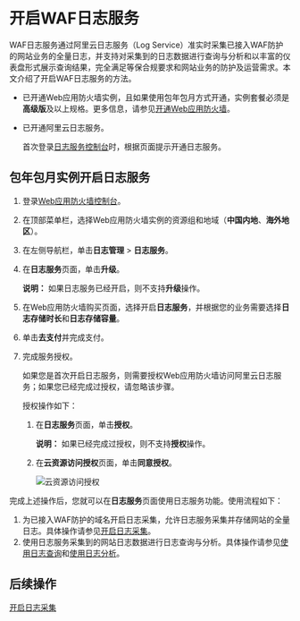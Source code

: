 # 开启WAF日志服务

WAF日志服务通过阿里云日志服务（Log Service）准实时采集已接入WAF防护的网站业务的全量日志，并支持对采集到的日志数据进行查询与分析和以丰富的仪表盘形式展示查询结果，完全满足等保合规要求和网站业务的防护及运营需求。本文介绍了开启WAF日志服务的方法。

-   已开通Web应用防火墙实例，且如果使用包年包月方式开通，实例套餐必须是**高级版**及以上规格。更多信息，请参见[开通Web应用防火墙](/intl.zh-CN/产品定价/开通WAF/开通Web应用防火墙.md)。
-   已开通阿里云日志服务。

    首次登录[日志服务控制台](https://sls.console.aliyun.com)时，根据页面提示开通日志服务。


## 包年包月实例开启日志服务

1.  登录[Web应用防火墙控制台](https://yundun.console.aliyun.com/?p=waf)。

2.  在顶部菜单栏，选择Web应用防火墙实例的资源组和地域（**中国内地**、**海外地区**）。

3.  在左侧导航栏，单击**日志管理** \> **日志服务**。

4.  在**日志服务**页面，单击**升级**。

    **说明：** 如果日志服务已经开启，则不支持**升级**操作。

5.  在Web应用防火墙购买页面，选择开启**日志服务**，并根据您的业务需要选择**日志存储时长**和**日志存储容量**。

6.  单击**去支付**并完成支付。

7.  完成服务授权。

    如果您是首次开启日志服务，则需要授权Web应用防火墙访问阿里云日志服务；如果您已经完成过授权，请忽略该步骤。

    授权操作如下：

    1.  在**日志服务**页面，单击**授权**。

        **说明：** 如果已经完成过授权，则不支持**授权**操作。

    2.  在**云资源访问授权**页面，单击**同意授权**。

        ![云资源访问授权](https://static-aliyun-doc.oss-cn-hangzhou.aliyuncs.com/assets/img/zh-CN/5131549951/p21284.png)


完成上述操作后，您就可以在**日志服务**页面使用日志服务功能。使用流程如下：

1.  为已接入WAF防护的域名开启日志采集，允许日志服务采集并存储网站的全量日志。具体操作请参见[开启日志采集](/intl.zh-CN/日志管理/日志服务/开启日志采集.md)。
2.  使用日志服务采集到的网站日志数据进行日志查询与分析。具体操作请参见[使用日志查询](/intl.zh-CN/日志管理/日志服务/使用日志查询.md)和[使用日志分析](/intl.zh-CN/日志管理/日志服务/使用日志分析.md)。

## 后续操作

[开启日志采集](/intl.zh-CN/日志管理/日志服务/开启日志采集.md)

